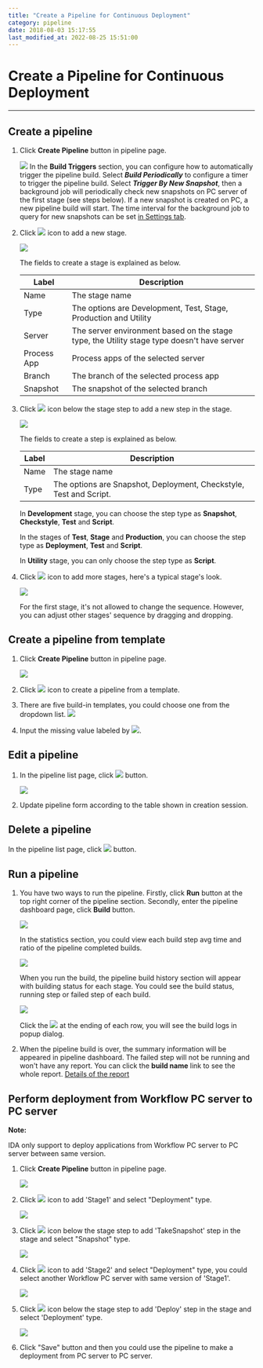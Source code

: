 ```yaml
---
title: "Create a Pipeline for Continuous Deployment"
category: pipeline
date: 2018-08-03 15:17:55
last_modified_at: 2022-08-25 15:51:00
---
```


# Create a Pipeline for Continuous Deployment
***

## Create a pipeline

1. Click **Create Pipeline** button in pipeline page.

   ![][pipeline_create]
   In the **Build Triggers** section, you can configure how to automatically trigger the pipeline build. Select ***Build Periodically*** to configure a timer to trigger the pipeline build. Select ***Trigger By New Snapshot***, then a background job will periodically check new snapshots on PC server of the first stage (see steps below). If a new snapshot is created on PC, a new pipeline build will start. The time interval for the background job to query for new snapshots can be set [in Settings tab](../administration/administration-settings-configuration.html#set-interval-for-trigger-by-new-snapshot.html#set-interval-for-trigger-by-new-snapshot).

 2. Click ![][pipeline_add_stage] icon to add a new stage.

    ![][pipeline_first_stage]

	The fields to create a stage is explained as below.

     |Label                  | Description
     |---------------------- |-------------
     |Name                   | The stage name
     |Type                   | The options are Development, Test, Stage, Production and Utility
     |Server                 | The server environment based on the stage type, the Utility stage type doesn't have server
     |Process App            | Process apps of the selected server
     |Branch                 | The branch of the selected process app
     |Snapshot               | The snapshot of the selected branch


 3. Click ![][pipeline_add_stage] icon below the stage step to add a new step in the stage.

    ![][pipeline_create_step]

    The fields to create a step is explained as below.

     |Label                  | Description
     |---------------------- |-------------
     |Name                   | The stage name
     |Type                   | The options are Snapshot, Deployment, Checkstyle, Test and Script.

    In **Development** stage, you can choose the step type as **Snapshot**, **Checkstyle**, **Test** and **Script**.

    In the stages of **Test**, **Stage** and **Production**, you can choose the step type as **Deployment**, **Test** and **Script**.

    In **Utility** stage, you can only choose the step type as **Script**.

 4. Click ![][pipeline_add_stage] icon to add more stages, here's a typical stage's look.

    ![][pipeline_stages]

    For the first stage, it's not allowed to change the sequence. However, you can adjust other stages' sequence by dragging and dropping.


## Create a pipeline from template

1. Click **Create Pipeline** button in pipeline page.

   ![][pipeline_create]

2. Click ![][pipeline_import_stage] icon to create a pipeline from a template.

3. There are five build-in templates, you could choose one from the dropdown list.
    ![][pipeline_create]

4. Input the missing value labeled by  ![][pipeline_missing_value].

## Edit a pipeline

1. In the pipeline list page, click ![][pipeline_edit_icon] button.

    ![][pipeline_build]

2. Update pipeline form according to the table shown in creation session.

## Delete a pipeline

In the pipeline list page, click ![][pipeline_delete_icon] button.

## Run a pipeline

1. You have two ways to run the pipeline. Firstly, click **Run** button at the top right corner of the pipeline section. Secondly, enter the pipeline dashboard page, click **Build** button.

    ![][pipeline_dashboard]

    In the statistics section, you could view each build step avg time and ratio of the pipeline completed builds.

    ![][pipeline_build_statistic]

    When you run the build, the pipeline build history section will appear with building status for each stage. You could see the build status, running step or failed step of each build.

    ![][pipeline_build_view]   

    Click the ![][pipeline_build_log_icon] at the ending of each row, you will see the build logs in popup dialog.

2. When the pipeline build is over, the summary information will be appeared in pipeline dashboard. The failed step will not be running and won't have any report. You can click the **build name** link to see the whole report. [Details of the report]


## Perform deployment from Workflow PC server to PC server

**Note:**

IDA only support to deploy applications from Workflow PC server to PC server between same version.

1. Click **Create Pipeline** button in pipeline page.

   ![][p2p_create-pipeline]
   
 2. Click ![][pipeline_add_stage] icon to add 'Stage1' and select "Deployment" type.

    ![][p2p_stage_1]

 3. Click ![][pipeline_add_stage] icon below the stage step to add 'TakeSnapshot' step in the stage and select "Snapshot" type.

    ![][p2p_takeSnapshot]

 4. Click ![][pipeline_add_stage] icon to add 'Stage2' and select "Deployment" type, you could select another Workflow PC server with same version of 'Stage1'.

    ![][p2p_stage2]

 5. Click ![][pipeline_add_stage] icon below the stage step to add 'Deploy' step in the stage and select 'Deployment' type.

    ![][p2p_deployment]

 6. Click "Save" button and then you could use the pipeline to make a deployment from PC server to PC server.


  [pipeline_create]: ../images/pipeline/pipeline_create.png
  [pipeline_add_stage]: ../images/pipeline/pipeline_add_stage.png
  [pipeline_import_stage]: ../images/pipeline/pipeline_import_stage.png
  [pipeline_templates]: ../images/pipeline/pipeline_templates.png
  [pipeline_missing_value]: ../images/pipeline/pipeline_missing_value.png
  [pipeline_first_stage]: ../images/pipeline/pipeline_first_stage.png
  [pipeline_create_step]: ../images/pipeline/pipeline_create_step.png
  [pipeline_build_logs]: ../images/pipeline/pipeline_build_logs.png
  [pipeline_stages]: ../images/pipeline/pipeline_stages.png
  [pipeline_zoom_in]: ../images/pipeline/pipeline_zoom_in.png
  [pipeline_pipeline_flow]: ../images/pipeline/pipeline_pipeline_flow.png
  [pipeline_steps_configuration]: ../images/pipeline/pipeline_steps_configuration.png
  [pipeline_edit_icon]: ../images/test/test_project_edit_button.PNG
  [pipeline_build]: ../images/pipeline/pipeline_build.png
  [pipeline_delete_icon]: ../images/test/test_project_delete_button.PNG
  [pipeline_dashboard]: ../images/pipeline/pipeline_dashboard.PNG
  [pipeline_step]: ../images/pipeline/pipeline_stepdetail.png
  [pipeline_build_view]: ../images/pipeline/pipeline_build_view.PNG
  [Details of the report]: ../pipeline/pipeline-pipeline-report.html
  [pipeline_build_log_icon]: ../images/pipeline/pipeline_build_log_icon.png
  [pipeline_build_statistic]: ../images/pipeline/pipeline_build_statistic.png
  [p2p_create-pipeline]: ../images/pipeline/p2p_create-pipeline.png
  [p2p_stage_1]: ../images/pipeline/p2p_stage_1.png
  [p2p_takeSnapshot]: ../images/pipeline/p2p_takeSnapshot.png
  [p2p_stage2]: ../images/pipeline/p2p_stage2.png
  [p2p_deployment]: ../images/pipeline/p2p_deployment.png
